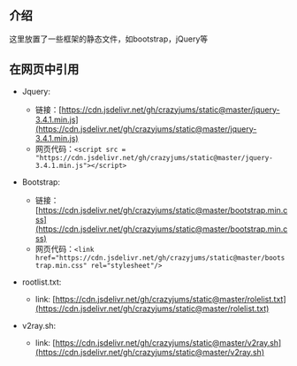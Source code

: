 ## 介绍
这里放置了一些框架的静态文件，如bootstrap，jQuery等

## 在网页中引用
- Jquery:
  - 链接：[https://cdn.jsdelivr.net/gh/crazyjums/static@master/jquery-3.4.1.min.js](https://cdn.jsdelivr.net/gh/crazyjums/static@master/jquery-3.4.1.min.js)
  - 网页代码：`<script src = "https://cdn.jsdelivr.net/gh/crazyjums/static@master/jquery-3.4.1.min.js"></script>`
- Bootstrap:
  - 链接：[https://cdn.jsdelivr.net/gh/crazyjums/static@master/bootstrap.min.css](https://cdn.jsdelivr.net/gh/crazyjums/static@master/bootstrap.min.css)
  - 网页代码：`<link href="https://cdn.jsdelivr.net/gh/crazyjums/static@master/bootstrap.min.css" rel="stylesheet"/>`
- rootlist.txt:
  - link: [https://cdn.jsdelivr.net/gh/crazyjums/static@master/rolelist.txt](https://cdn.jsdelivr.net/gh/crazyjums/static@master/rolelist.txt)

- v2ray.sh:
  - link: [https://cdn.jsdelivr.net/gh/crazyjums/static@master/v2ray.sh](https://cdn.jsdelivr.net/gh/crazyjums/static@master/v2ray.sh)
